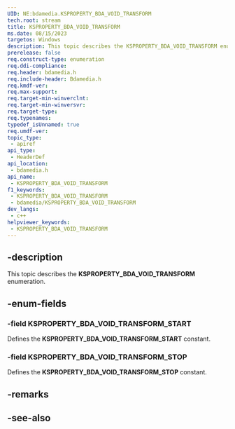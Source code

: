 ```yaml
---
UID: NE:bdamedia.KSPROPERTY_BDA_VOID_TRANSFORM
tech.root: stream
title: KSPROPERTY_BDA_VOID_TRANSFORM
ms.date: 08/15/2023
targetos: Windows
description: This topic describes the KSPROPERTY_BDA_VOID_TRANSFORM enumeration.
prerelease: false
req.construct-type: enumeration
req.ddi-compliance: 
req.header: bdamedia.h
req.include-header: Bdamedia.h
req.kmdf-ver: 
req.max-support: 
req.target-min-winverclnt: 
req.target-min-winversvr: 
req.target-type: 
req.typenames: 
typedef_isUnnamed: true
req.umdf-ver: 
topic_type:
 - apiref
api_type:
 - HeaderDef
api_location:
 - bdamedia.h
api_name:
 - KSPROPERTY_BDA_VOID_TRANSFORM
f1_keywords:
 - KSPROPERTY_BDA_VOID_TRANSFORM
 - bdamedia/KSPROPERTY_BDA_VOID_TRANSFORM
dev_langs:
 - c++
helpviewer_keywords:
 - KSPROPERTY_BDA_VOID_TRANSFORM
---
```


## -description

This topic describes the **KSPROPERTY_BDA_VOID_TRANSFORM** enumeration.

## -enum-fields

### -field KSPROPERTY_BDA_VOID_TRANSFORM_START

Defines the **KSPROPERTY_BDA_VOID_TRANSFORM_START** constant.

### -field KSPROPERTY_BDA_VOID_TRANSFORM_STOP

Defines the **KSPROPERTY_BDA_VOID_TRANSFORM_STOP** constant.

## -remarks

## -see-also

